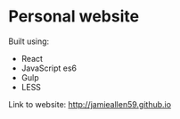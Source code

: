 Personal website
=================

Built using:
  - React
  - JavaScript es6
  - Gulp
  - LESS

Link to website: http://jamieallen59.github.io

